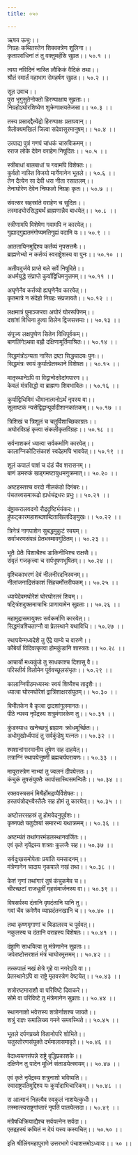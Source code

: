 ```yaml
---
title: ०५०

---
```

ऋषय ऊचुः।।  
निग्रहः कथितस्तेन शिववक्त्रेण शूलिना।।  
कृतापरांधिनां तं तु वक्तुमर्हसि सुव्रत।। ५०.१ ।।  
  
त्वया नविदिनं नास्ति लौकिकं वैदिकं तथा।।  
श्रौतं स्मार्तं महाभाग रोमहर्षण सुव्रत।। ५०.२ ।।  
  
सूत उवाच।।  
पुरा भृगुसुतेनोक्तो हिरण्याक्षाय सुव्रताः।।  
निग्रहोऽघोरशिष्येण शुक्रेणाक्षयतेजसा।। ५०.३ ।।  
  
तस्य प्रसादद्दैत्येंद्रो हिरण्याक्षः प्रतापवान्।।  
त्रैलोक्यमखिलं जित्वा सदेवासुरमानुषम्।। ५०.४ ।।  
  
उत्पाद्य पुत्रं गणपं चांधकं चारुविक्रमम्।।  
रराज लोके देवेन वराहेण निषूदितः।। ५०.५ ।।  
  
स्त्रीबाधां बालबाधां च गवामपि विशेषतः।।  
कुर्वतो नास्ति विजयो मार्गेणानेन भूतले।। ५०.६ ।।  
तेन दैत्येन सा देवी धरा नीता रसातलम्।।  
तेनाघोरेण देवेन निष्फलो निग्रहः कृतः।। ५०.७ ।।  
  
संवत्सर सहस्रांते वराहेण च सूदितः।।  
तस्मादघोरसिद्ध्यर्थं ब्राह्मणान्नैव बाधयेत्।। ५०.८ ।।  
  
स्त्रीणामपि विशेषेण गवामपि न कारयेत्।।  
गुह्याद्गुह्यतमंगोप्यमतिगुह्यं वदामि वः।। ५०.९ ।।  
  
आततायिनमुद्दिश्य कर्तव्यं नृपसत्तमैः।।  
ब्राह्मणेभ्यो न कर्तव्यं स्वराष्ट्रेशस्य वा पुनः।। ५०.१० ।।  
  
अतीवदुर्जये प्राप्ते बले सर्वे निषूदिते।।  
अधर्मयुद्धे संप्राप्ते कुर्याद्विधिमनुत्तमम्।। ५०.११ ।।  
  
अघृणेनैव कर्तव्यो ह्यघृणेनैव कारयेत्।।  
कृतमात्रे न संदेहो निग्रहः संप्रजायते।। ५०.१२ ।।  
  
लक्षमात्रं पुमाञ्जप्त्वा अघोरं घोररूपिणम्।।  
दशांशं विधिना हुत्वा तिलेन द्विजसत्तमाः।। ५०.१३ ।।  
  
संपूज्य लक्षपुष्पेण सितेन विधिपूर्वकम्।।  
बाणलिंगेऽथवा वह्नौ दक्षिणामूर्तिमाश्रितः।। ५०.१४ ।।  
  
सिद्धमंत्रोऽन्यता नास्ति द्रष्टा सिद्ध्यादयः पुनः।।  
सिद्धमंत्रः स्वयं कुर्यात्प्रेतस्थाने विशेषतः।। ५०.१५ ।।  
  
मातृस्थानेऽपि वा विद्वान्वेदवेदांगपारगः।।  
केवलं मंत्रसिद्धो वा ब्राह्मणः शिवभावितः।। ५०.१६ ।।  
  
कुर्याद्विधिमिमं धीमानात्मनोऽर्थं नृपस्य वा।।  
सूलाष्टकं न्यसेद्विद्वान्पूर्वादीशानकांतकम्।। ५०.१७ ।।  
  
त्रिशिखं च त्रिशूलं च चतुर्विशाच्छिकाग्रतः।।  
अघोरविग्रहं कृत्वा संकलीकृतविग्रहः।। ५०.१८ ।।  
  
सर्वनाशकरं ध्यात्वा सर्वकर्माणि कारयेत्।।  
कालाग्निकोटिसंकाशं स्वदेहमपि भावयेत्।। ५०.१९ ।।  
  
शूलं कपालं पाशं च दंडं चैव शरासनम्।।  
बाणं डमरुकं खड्गमष्टायुधमनुक्रमात्।। ५०.२० ।।  
  
अष्टहस्तश्च वरदो नीलकंठो दिगंबरः।।  
पंचतत्त्वसमारूढो ह्यर्धचंद्रधरः प्रभुः।। ५०.२१ ।।  
  
दंष्ट्राकरालवदनो रौद्रदृष्टिर्भयंकरः।।  
हुंफट्कारमहाशब्दशब्दिताखिलदिङ्मुखः।। ५०.२२ ।।  
  
त्रिनेत्रं नागपाशेन सुबद्धमुकुटं स्वयम्।।  
सर्वाभरणसंपन्नं प्रेतभस्मावगुंठितम्।। ५०.२३ ।।  
  
भूतैः प्रेतैः पिशाचैश्च डाकिनीभिश्च राक्षसैः।।  
संवृतं गजकृत्त्वा च सर्पभूषणभूषितम्।। ५०.२४ ।।  
  
वृश्चिकाभरणं देवं नीलनीरदनिस्वनम्।।  
नीलांजनाद्रिसंकाशं सिंहचर्मोत्तरीयकम्।। ५०.२५ ।।  
  
ध्यायेदेवमघोरेशं घोरघोरतरं शिवम्।।  
षट्त्रिंशदुक्तमात्राभिः प्राणायामेन सुव्रताः।। ५०.२६ ।।  
  
महामुद्रासमायुक्तः सर्वकर्माणि कारयेत्।।  
सिद्धमंत्रश्चिताग्नौ वा प्रेतस्थाने यथाविधि।। ५०.२७ ।।  
  
स्थापयेन्मध्यदेशे तु ऐंद्रे याम्ये च वारुणे।।  
कौबेर्यां विदिवत्कृत्वा होमकुंडानि शास्त्रतः।। ५०.२८ ।।  
  
आचार्यो मध्यकुंडे तु साधकाश्च दिशासु वै।।  
परिस्तीर्य विलोमेन पूर्ववच्छूलसंभृतः।। ५०.२९ ।।  
  
कालाग्निपीठमध्यस्थः स्वयं शिष्यैश्च तादृशैः।।  
ध्यात्वा घोरमघोरेशं द्वात्रिंशाक्षरसंयुतम्।। ५०.३० ।।  
  
विभीतकेन वै कृत्वा द्वादशांगुलमानतः।।  
पीठे न्यस्य नृपेंद्रस्य शत्रुमंगारकेण तु।। ५०.३१ ।।  
  
कुंडस्याधः खनेच्छत्रुं ब्राह्मणः क्रोधमूर्च्छितः।।  
अधोमुखोर्ध्वपादं तु सर्वकुंडेषु यत्नतः।। ५०.३२ ।।  
  
श्मशानांगारमानीय तुषेण सह दाहयेत्।।  
तत्राग्निं स्थापयेत्तूष्णीं ब्रह्मचर्यपरायणः।। ५०.३३ ।।  
  
मायूरास्त्रेण नाभ्यां तु ज्वलनं दीपयेत्ततः।।  
कंचुकं तुषसंयुक्तैः कार्पासास्थिसमन्वितैः।। ५०.३४ ।।  
  
रक्तवस्त्रसमं मिश्रैर्होमद्रव्यैर्विशेषतः।।  
हस्तयंत्रोद्भवैस्तैलैः सह होमं तु कारयेत्।। ५०.३५ ।।  
  
अष्टोत्तरसहस्रं तु होमयेदनुपूर्वशः।।  
कृष्णपक्षे चतुर्दश्यां समारभ्य यथाक्रमम्।। ५०.३६ ।।  
  
अष्टम्यंतं तथांगारमंडलस्थानवर्जितः।।  
एवं कृते नृपेंद्रस्य शत्रवः कुलजैः सह।। ५०.३७ ।।  
  
सर्वदुःखसमोपेताः प्रयांति यमसादनम्।।  
मंत्रेणानेन चादाय नृकपाले नखं तथा।। ५०.३८ ।।  
  
केशं नृणां तथांगारं तुषं कंचुकमेव च।।  
चीरच्छटां राजधूलीं गृहसंमार्जनस्य वा।। ५०.३९ ।।  
  
विषसर्पस्य दंतानि वृषदंतानि यानि तु।।  
गवां चैव क्रमेणैव व्याघ्रदंतनखानि च।। ५०.४० ।।  
  
तथा कृष्णमृगाणां च बिडालस्य च पूर्ववत्।।  
नकुलस्य च दंतानि वराहस्य विशेषतः।। ५०.४१ ।।  
  
दंष्ट्राणि साधयित्वा तु मंत्रेणानेन सुव्रताः।।  
जपेदष्टोत्तरशतं मंत्रं चाघोरमुत्तमम्।। ५०.४२ ।।  
  
तत्कपालं नखं क्षेत्रे गृहे वा नगरेऽपि वा।।  
प्रेतस्थानेऽपि वा राष्ट्रे मृतवस्त्रेण वेष्टयेत्।। ५०.४३ ।।  
  
शत्रोरष्टमाराशौ वा परिविष्टे दिवाकरे।।  
सोमे वा परिविष्टे तु मंत्रेणानेन सुव्रताः।। ५०.४४ ।।  
  
स्थाननाशो भवेत्तस्य शत्रोर्नाशश्च जायते।।  
शत्रुं राज्ञः समालिख्य गमने समवस्थिते।। ५०.४५ ।।  
  
भूतले दर्पणप्रख्ये वितानोपरि शोभिते।।  
चतुस्तोरणसंयुक्ते दर्भमालासमावृते।। ५०.४६ ।।  
  
वेदाध्ययनसंपन्ने राष्ट्रे वृद्धिप्रकाशके।।  
दक्षिणेन तु पादेन मूर्ध्नि संताडयेत्स्वयम्।। ५०.४७ ।।  
  
एवं कृते नृपेंद्रस्य शत्रुनाशो भविष्यति।।  
स्वाराष्ट्रपतिमुद्दिश्य यः कुर्यादाभिचारिकम्।। ५०.४८ ।।  
  
स आत्मानं निहत्यैव स्वकुलं नाशयेत्कुधीः।।  
तस्मात्स्वराष्ट्रगांप्तारं नृपतिं पालयेत्सदा।। ५०.४९ ।।  
  
मंत्रैषधिक्रियाद्यैश्च सर्वयत्नेन सर्वदा।।  
एतद्रहस्यं कथितं न देयं यस्य कस्यचित्।। ५०.५० ।।  
  
इति श्रीलिंगमहापुराणे उत्तरभागे पंचाशत्तमोऽध्यायः।। ५० ।।